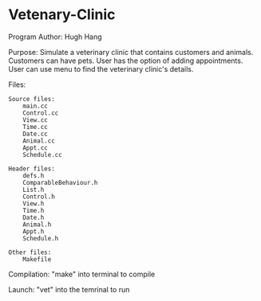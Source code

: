 # Vetenary-Clinic
Program Author:
	Hugh Hang
	
Purpose: 
	Simulate a veterinary clinic that contains customers and animals.
	Customers can have pets. 
	User has the option of adding appointments.
	User can use menu to find the veterinary clinic's details.
	
Files: 

	Source files:
		main.cc
		Control.cc
		View.cc
		Time.cc
		Date.cc
		Animal.cc
		Appt.cc
		Schedule.cc
		
	Header files:
		defs.h
		ComparableBehaviour.h
		List.h
		Control.h
		View.h
		Time.h
		Date.h
		Animal.h
		Appt.h
		Schedule.h
		
	Other files:
		Makefile
		
Compilation:
	"make" into terminal to compile
	
Launch: 
	"vet" into the temrinal to run
		
